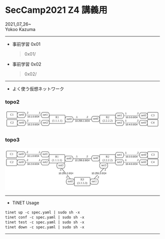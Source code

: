 # SecCamp2021 Z4 講義用 
2021_07_26~  
Yokoo Kazuma  

---

- 事前学習 0x01  
  > 0x01/

- 事前学習 0x02 
  > 0x02/

---

- よく使う仮想ネットワーク

### topo2

  ![](img/topo2.png)

### topo3

  ![](img/topo3.png)

---

- TiNET Usage

~~~
tinet up -c spec.yaml | sudo sh -x
tinet conf -c spec.yaml | sudo sh -x
tinet test -c spec.yaml | sudo sh -x
tinet down -c spec.yaml | sudo sh -x
~~~

---
